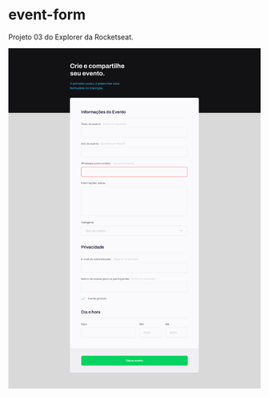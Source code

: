 # event-form
Projeto 03 do Explorer da Rocketseat.

![Projeto "Event Form"](https://github.com/madalena-rocha/event-form/blob/main/assets/event-form.png)
